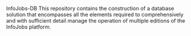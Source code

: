InfoJobs-DB
This repository contains the construction of a database solution that encompasses all the elements required to comprehensively and with sufficient detail manage the operation of multiple editions of the InfoJobs platform.
